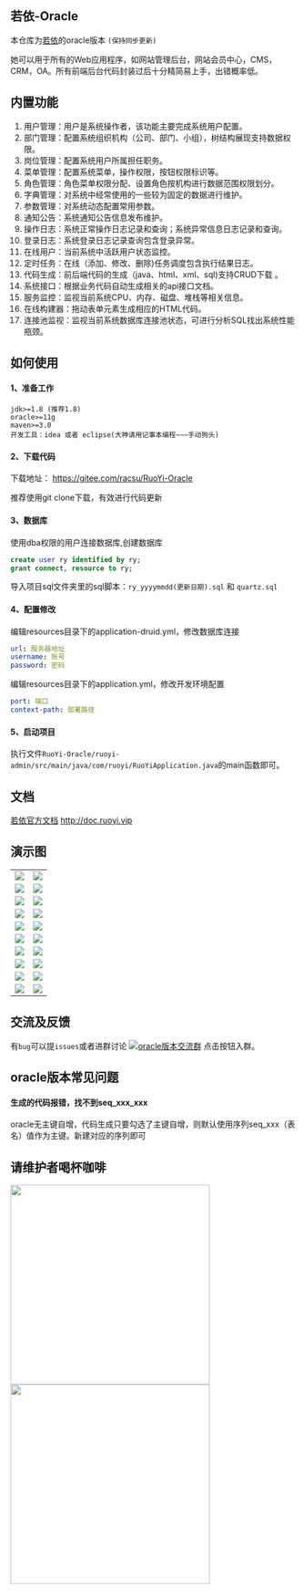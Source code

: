 ## 若依-Oracle
本仓库为[若依](https://gitee.com/y_project/RuoYi)的oracle版本 `(保持同步更新)`

她可以用于所有的Web应用程序，如网站管理后台，网站会员中心，CMS，CRM，OA。所有前端后台代码封装过后十分精简易上手，出错概率低。
## 内置功能
1.  用户管理：用户是系统操作者，该功能主要完成系统用户配置。
2.  部门管理：配置系统组织机构（公司、部门、小组），树结构展现支持数据权限。
3.  岗位管理：配置系统用户所属担任职务。
4.  菜单管理：配置系统菜单，操作权限，按钮权限标识等。
5.  角色管理：角色菜单权限分配、设置角色按机构进行数据范围权限划分。
6.  字典管理：对系统中经常使用的一些较为固定的数据进行维护。
7.  参数管理：对系统动态配置常用参数。
8.  通知公告：系统通知公告信息发布维护。
9.  操作日志：系统正常操作日志记录和查询；系统异常信息日志记录和查询。
10. 登录日志：系统登录日志记录查询包含登录异常。
11. 在线用户：当前系统中活跃用户状态监控。
12. 定时任务：在线（添加、修改、删除)任务调度包含执行结果日志。
13. 代码生成：前后端代码的生成（java、html、xml、sql)支持CRUD下载 。
14. 系统接口：根据业务代码自动生成相关的api接口文档。
15. 服务监控：监视当前系统CPU、内存、磁盘、堆栈等相关信息。
16. 在线构建器：拖动表单元素生成相应的HTML代码。
17. 连接池监视：监视当前系统数据库连接池状态，可进行分析SQL找出系统性能瓶颈。

## 如何使用

#### 1、准备工作
~~~
jdk>=1.8 (推荐1.8)
oracle>=11g
maven>=3.0
开发工具：idea 或者 eclipse(大神请用记事本编程~~~手动狗头)
~~~

#### 2、下载代码
下载地址： https://gitee.com/racsu/RuoYi-Oracle

推荐使用git clone下载，有效进行代码更新

#### 3、数据库

使用dba权限的用户连接数据库,创建数据库
```sql
create user ry identified by ry;
grant connect, resource to ry;
```
导入项目sql文件夹里的sql脚本：`ry_yyyymmdd(更新日期).sql` 和 `quartz.sql`

#### 4、配置修改

编辑resources目录下的application-druid.yml，修改数据库连接

```yml
url: 服务器地址
username: 账号
password: 密码
```

编辑resources目录下的application.yml，修改开发环境配置
```yml
port: 端口
context-path: 部署路径
```

#### 5、启动项目
执行文件`RuoYi-Oracle/ruoyi-admin/src/main/java/com/ruoyi/RuoYiApplication.java`的main函数即可。

## 文档
[若依官方文档](http://doc.ruoyi.vip) http://doc.ruoyi.vip

## 演示图

<table>
    <tr>
        <td><img src="https://oscimg.oschina.net/oscnet/25b5e333768d013d45a990c152dbe4d9d6e.jpg"/></td>
        <td><img src="https://oscimg.oschina.net/oscnet/e29fd81b2d43b517f99535564af41f9d1d5.jpg"/></td>
    </tr>
    <tr>
        <td><img src="https://oscimg.oschina.net/oscnet/629f1510fb6205f773c8c284863406b694f.jpg"/></td>
        <td><img src="https://oscimg.oschina.net/oscnet/9124eda87df0e72427cd63f458b813e3363.jpg"/></td>
    </tr>
    <tr>
        <td><img src="https://oscimg.oschina.net/oscnet/438c59467afd0097cfbe9c89db932661687.jpg"/></td>
        <td><img src="https://oscimg.oschina.net/oscnet/72a015041db6843aca7f7b273688cb346f8.jpg"/></td>
    </tr>
	<tr>
        <td><img src="https://oscimg.oschina.net/oscnet/ecb5f1c9929f1933f733f796749b2df73d9.jpg"/></td>
        <td><img src="https://oscimg.oschina.net/oscnet/e4283d500eb10e8dd8701e7742f7facb065.jpg"/></td>
    </tr>	 
    <tr>
        <td><img src="https://oscimg.oschina.net/oscnet/2531dbf419a1b114e1177f8d2a120b8a9c3.jpg"/></td>
        <td><img src="https://oscimg.oschina.net/oscnet/8b740a42dddc1e5a8a150d97c5060df258b.jpg"/></td>
    </tr>
	<tr>
        <td><img src="https://oscimg.oschina.net/oscnet/00e642dc3515919b3760968cc496a12a849.jpg"/></td>
        <td><img src="https://oscimg.oschina.net/oscnet/f72d28a3e60413a4e1b5c7c2f45f962fd65.jpg"/></td>
    </tr>
	<tr>
        <td><img src="https://oscimg.oschina.net/oscnet/19222e495869a2a99fc31c5d2bd4539e1e7.jpg"/></td>
        <td><img src="https://oscimg.oschina.net/oscnet/264d25176f4e22b4b38e95fe6ce73775299.jpg"/></td>
    </tr>
	<tr>
        <td><img src="https://oscimg.oschina.net/oscnet/d85fbb59be27fb33f68bdbb6e8bc967c97b.jpg"/></td>
        <td><img src="https://oscimg.oschina.net/oscnet/bb902d2c54bad02a052e9a05e5f22a93df1.jpg"/></td>
    </tr>
	<tr>
        <td><img src="https://oscimg.oschina.net/oscnet/30cda883bb9a7f74f1454314e64f949942d.jpg"/></td>
        <td><img src="https://oscimg.oschina.net/oscnet/deebaaa8d6b14a419ed5911f49e3f222a6f.jpg"/></td>
    </tr>
	<tr>
        <td><img src="https://oscimg.oschina.net/oscnet/bed2b98a44e7ae820c2885329e711965c28.jpg"/></td>
        <td><img src="https://oscimg.oschina.net/oscnet/5f3d39a141f21f81b90536f391b8408f1fa.jpg"/></td>
    </tr>
</table>

## 交流及反馈
 有`bug`可以提`issues`或者进群讨论
 [![oracle版本交流群](https://img.shields.io/badge/22271299-blue.svg)](https://shang.qq.com/wpa/qunwpa?idkey=e1ea16365440a9fa97ff72b0c73803e49a55dc68ae4c4181f3fb1da74928885e)  点击按钮入群。

## oracle版本常见问题

#### 生成的代码报错，找不到seq_xxx_xxx

oracle无主键自增，代码生成只要勾选了主键自增，则默认使用序列seq_xxx（表名）值作为主键。新建对应的序列即可

## 请维护者喝杯咖啡
<div>
<img src="http://pwo5yxkbb.bkt.clouddn.com/007FMAUigy1g68fpr0s1lj30g40g4q58.jpg" width="350" height="350">
<img src="http://pwo5yxkbb.bkt.clouddn.com/007FMAUigy1g68focark1j30g40g4wfe1.jpg" width="350" height="350">
</div>
